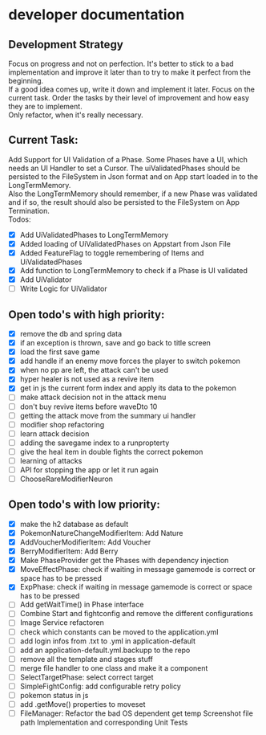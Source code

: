 # developer documentation

## Development Strategy
Focus on progress and not on perfection. It's better to stick to a bad implementation and improve it later than to try to make it perfect from the beginning.  
If a good idea comes up, write it down and implement it later. Focus on the current task. Order the tasks by their level of improvement and how easy they are to implement.  
Only refactor, when it's really necessary.

## Current Task:
Add Support for UI Validation of a Phase.
Some Phases have a UI, which needs an UI Handler to set a Cursor. The uiValidatedPhases should be persisted to the FileSystem in Json format and on App start loaded in to the LongTermMemory.  
Also the LongTermMemory should remember, if a new Phase was validated and if so, the result should also be persisted to the FileSystem on App Termination.  
Todos:
- [x] Add UiValidatedPhases to LongTermMemory
- [x] Added loading of UiValidatedPhases on Appstart from Json File
- [x] Added FeatureFlag to toggle remembering of Items and UiValidatedPhases
- [x] Add function to LongTermMemory to check if a Phase is UI validated
- [x] Add UiValidator
- [ ] Write Logic for UiValidator

## Open todo's with high priority:
- [x] remove the db and spring data
- [x] if an exception is thrown, save and go back to title screen
- [x] load the first save game 
- [x] add handle if an enemy move forces the player to switch pokemon
- [x] when no pp are left, the attack can't be used
- [x] hyper healer is not used as a revive item
- [x] get in js the current form index and apply its data to the pokemon
- [ ] make attack decision not in the attack menu
- [ ] don't buy revive items before waveDto 10
- [ ] getting the attack move from the summary ui handler
- [ ] modifier shop refactoring
- [ ] learn attack decision
- [ ] adding the savegame index to a runpropterty
- [ ] give the heal item in double fights the correct pokemon
- [ ] learning of attacks
- [ ] API for stopping the app or let it run again
- [ ] ChooseRareModifierNeuron

## Open todo's with low priority:
- [x] make the h2 database as default
- [x] PokemonNatureChangeModifierItem: Add Nature
- [x] AddVoucherModifierItem: Add Voucher
- [x] BerryModifierItem: Add Berry
- [x] Make PhaseProvider get the Phases with dependency injection
- [x] MoveEffectPhase: check if waiting in message gamemode is correct or space has to be pressed
- [x] ExpPhase: check if waiting in message gamemode is correct or space has to be pressed
- [ ] Add getWaitTime() in Phase interface
- [ ] Combine Start and fightconfig and remove the different configurations
- [ ] Image Service refactoren
- [ ] check which constants can be moved to the application.yml
- [ ] add login infos from .txt to .yml in application-default
- [ ] add an application-default.yml.backupp to the repo
- [ ] remove all the template and stages stuff
- [ ] merge file handler to one class and make it a component
- [ ] SelectTargetPhase: select correct target
- [ ] SimpleFightConfig: add configurable retry policy
- [ ] pokemon status in js 
- [ ] add .getMove() properties to moveset
- [ ] FileManager: Refactor the bad OS dependent get temp Screenshot file path Implementation and corresponding Unit Tests